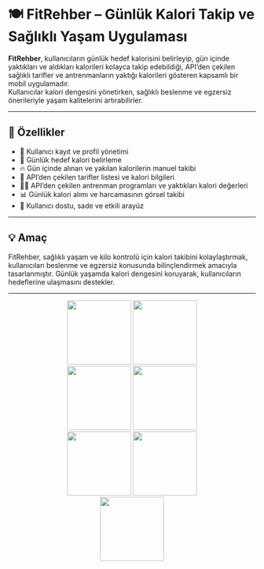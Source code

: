 # 🍽️ FitRehber – Günlük Kalori Takip ve Sağlıklı Yaşam Uygulaması

**FitRehber**, kullanıcıların günlük hedef kalorisini belirleyip, gün içinde yaktıkları ve aldıkları kalorileri kolayca takip edebildiği, API’den çekilen sağlıklı tarifler ve antrenmanların yaktığı kalorileri gösteren kapsamlı bir mobil uygulamadır.  
Kullanıcılar kalori dengesini yönetirken, sağlıklı beslenme ve egzersiz önerileriyle yaşam kalitelerini artırabilirler.

---

## 🚀 Özellikler

- 👤 Kullanıcı kayıt ve profil yönetimi  
- 🎯 Günlük hedef kalori belirleme  
- 🔥 Gün içinde alınan ve yakılan kalorilerin manuel takibi  
- 🥗 API’den çekilen tarifler listesi ve kalori bilgileri  
- 🏋️‍♂️ API’den çekilen antrenman programları ve yaktıkları kalori değerleri  
- 📊 Günlük kalori alımı ve harcamasının görsel takibi  
- 📱 Kullanıcı dostu, sade ve etkili arayüz  

---

## 💡 Amaç

FitRehber, sağlıklı yaşam ve kilo kontrolü için kalori takibini kolaylaştırmak, kullanıcıları beslenme ve egzersiz konusunda bilinçlendirmek amacıyla tasarlanmıştır. Günlük yaşamda kalori dengesini koruyarak, kullanıcıların hedeflerine ulaşmasını destekler.

---

<div align="center">
  <img src="![Ekran görüntüsü 2025-05-28 104750](https://github.com/user-attachments/assets/d51d74cd-a69c-4abc-98d8-dee5fb614045)
" width="130" />
  <img src="https://github.com/user-attachments/assets/60bcb6ef-f974-4e80-a81b-8832319c8c1c.png?raw=true" width="130" />
</div>

<div align="center">
  <img src="https://github.com/user-attachments/assets/b2216dc6-0c2b-439e-8259-df3eab8afa3f.png?raw=true" width="130" />
  <img src="https://github.com/user-attachments/assets/6093be18-fbee-4c2f-897d-b2496a72c021.png?raw=true" width="130" />
</div>

<div align="center">
  <img src="https://github.com/user-attachments/assets/ed861b28-8f0e-4104-bda5-f28d5a765b8e.png?raw=true" width="130" />
  <img src="https://github.com/user-attachments/assets/7cf4fb18-e4cc-4927-b09d-bcd809624076.png?raw=true" width="130" />
</div>

<div align="center">
  <img src="https://github.com/user-attachments/assets/fb56b5cd-d755-4dd4-a15f-ae7563b0acef.png?raw=true" width="130" />
</div>

